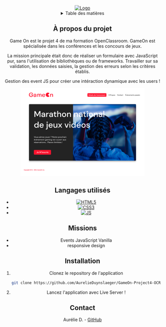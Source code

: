 <a name="readme-top"></a>
<!-- PROJECT LOGO -->
<br />
<div align="center">
  <a href="https://github.com/AurelieDuynslaeger/GameOn-Project4-OCR">
    <img src="./starterOnly/Logo.png" alt="Logo" width="300">
  </a>

<!-- TABLE OF CONTENTS -->
<details>
  <summary>Table des matières</summary>
  <ol>
    <li><a href="#a-propos-du-projet">À propos du projet</a></li>
    <li><a href="#langagesutilises">langages Utilisés</a></li>
    <li><a href="#missions">Missions</a></li>
    <li><a href="#installation">Installation</a></li>
    <li><a href="#contact">Contact</a></li>
  </ol>
</details>


<!-- ABOUT THE PROJECT -->
## À propos du projet

Game On est le projet 4 de ma formation OpenClassroom.
GameOn est spécialisée dans les conférences et les concours de jeux.

La mission principale était donc de réaliser un formulaire avec JavaScript pur, sans l'utilisation de bibliothèques ou de frameworks. Travailler sur sa validation, les données saisies, la gestion des erreurs selon les critères établis. 

Gestion des event JS pour créer une intéraction dynamique avec les users !

 <img src="./starterOnly/HomePage.png" alt="Logo" width="400">

## Langages utilisés

* [![HTML5][html.com]][html-url]
* [![CSS3][css.com]][css-url]
* [![JS][javascript.com]][javascript-url]

## Missions

* Events JavaScript Vanilla
* responsive design 


## Installation

1. Clonez le repository de l'application
   ```sh
   git clone https://github.com/AurelieDuynslaeger/GameOn-Project4-OCR.git
   ```

2. Lancez l'application avec Live Server !
  
## Contact

Aurélie D. - [GitHub](https://github.com/AurelieDuynslaeger/)

<!-- MARKDOWN LINKS & IMAGES -->

[html.com]: https://img.shields.io/badge/-HTML-f06529?style=flat&logo=html5&logoColor=fff
[html-url]: https://html.com/
[css.com]: https://img.shields.io/badge/-CSS-264de4?style=flat&logo=css3&logoColor=fff
[css-url]: https://www.w3.org/Style/CSS/
[javascript.com]: https://img.shields.io/badge/-JavaScript-f6ff00?logo=JavaScript&logoColor=fff
[javascript-url]: https://www.javascript.com/


